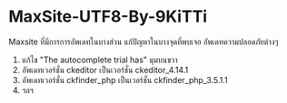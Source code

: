 # MaxSite-UTF8-By-9KiTTi
 Maxsite ที่มีการการอัพเดทในบางส่วน แก้ปัญหาในบางจุดที่พบเจอ อัพเดทความปลอดภัยต่างๆ 
 
 
 1. แก้ไข "The autocomplete trial has" มุมบนขวา
 2. อัพเดทเวอร์ชั่น ckeditor เป็นเวอร์ชั่น ckeditor_4.14.1
 3. อัพเดทเวอร์ชั่น ckfinder_php เป็นเวอร์ชั่น ckfinder_php_3.5.1.1
 4. ฯลฯ
